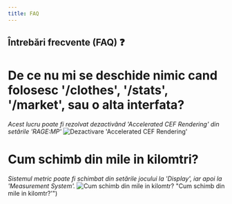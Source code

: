 ```yaml
---
title: FAQ
---
```


## Întrebări frecvente (FAQ) ❓

# De ce nu mi se deschide nimic cand folosesc '/clothes', '/stats', '/market', sau o alta interfata?
*Acest lucru poate fi rezolvat dezactivând 'Accelerated CEF Rendering' din setările 'RAGE:MP'* 
![Dezactivare 'Accelerated CEF Rendering']([https://i.imgur.com/2daYsNU.gif "Dezactivare 'Accelerated CEF Rendering'")


# Cum schimb din mile in kilomtri?
*Sistemul metric poate fi schimbat din setările jocului la 'Display', iar apoi la 'Measurement System'.*
![Cum schimb din mile in kilomtr?](https://i.imgur.com/iBHeExY.gi) "Cum schimb din mile in kilomtr?'")
